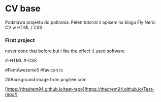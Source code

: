 # CV base

Podstawa projektu do pobrania. Pełen tutorial z opisem na blogu Fly Nerd: CV w HTML / CSS

### First project
never done that before but i like the effect :)
used software

#-HTML
#-CSS

#FontAwesome5
#favicon.io

##Background image from pngtree.com

[https://thedrem94.github.io/test-repo](https://thedrem94.github.io/Test-repo/)
